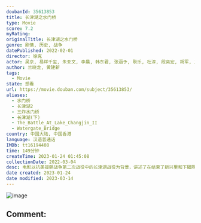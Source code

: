 ```yaml
---
doubanId: 35613853
title: 长津湖之水门桥
type: Movie
score: 7.2
myRating: 
originalTitle: 长津湖之水门桥
genre: 剧情, 历史, 战争
datePublished: 2022-02-01
director: 徐克
actor: 吴京, 易烊千玺, 朱亚文, 李晨, 韩东君, 张涵予, 耿乐, 杜淳, 段奕宏, 胡军, 王丽坤, 杨一威, 李卓扬, 何跃飞, 唐志强, 刘治威, 庄小龙, 辛玉波, 张跃, 许明虎, 王宁, 王振威, 陈泽轩, 李小锋, 詹姆斯·菲尔伯德, 约翰·克鲁兹, 史磊, 胡学良, undefined, 黄晓航, 曹敖日格勒, 章小磊, 宋玉臣, 张志坤, 爱琳, 基里洛·舒尔加, 本·奥伦斯坦, 马蒂亚斯·洛里里, 黎艾蒙
author: 兰晓龙, 黄建新
tags:
  - Movie
state: 想看
url: https://movie.douban.com/subject/35613853/
aliases:
  - 水门桥
  - 长津湖2
  - 三炸水门桥
  - 长津湖(下)
  - The_Battle_At_Lake_Changjin_II
  - Watergate_Bridge
country: 中国大陆, 中国香港
language: 汉语普通话
IMDb: tt16194408
time: 149分钟
createTime: 2023-01-24 01:45:08
collectionDate: 2022-03-04
desc: 电影以抗美援朝战争第二次战役中的长津湖战役为背景，讲述了在结束了新兴里和下碣隅里的战斗之后，七连战士们又接到了更艰巨的任务……
date created: 2023-01-24
date modified: 2023-03-14
---
```


![image](p2846021991.jpg)

Comment:
---
